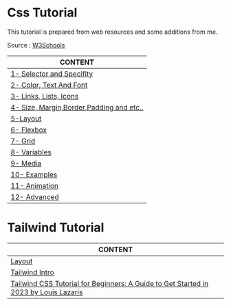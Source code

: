 # Css Tutorial

This tutorial is prepared from web resources and some additions from me.

Source : [W3Schools]()

CONTENT |
--- |
[1- Selector and Specifity](./css-intro-01-Selector-Specifity.md) |
[2- Color, Text And Font](./css-intro-02-Color-Text-Font.md) |
[3- Links, Lists, Icons](./css-intro-03-Links-Lists-Icons.md) |
[4- Size, Margin,Border,Padding and etc..](./css-intro-04-Size.md) |
[5-Layout](./css-intro-05-Layout.md) |
[6- Flexbox](./css-intro-06-Flexbox.md) |
[7- Grid](./css-intro-07-Grid.md) |
[8- Variables](./css-intro-08-Variables.md) |
[9- Media](./css-intro-09-media.md) |
[10- Examples](./css-intro-10-Examples.md) |
[11- Animation](./css-intro-11-Animation.md) |
[12- Advanced](./css-intro-12-Advanced.md) |

# Tailwind Tutorial

CONTENT |
--- |
[Layout](./tw-layout.md) |
[Tailwind Intro](./tailwind-intro.md) |
[Tailwind CSS Tutorial for Beginners: A Guide to Get Started in 2023 by Louis Lazaris](./tailwind-article1.md) |
